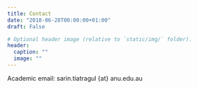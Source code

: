 ```yaml
---
title: Contact
date: "2018-06-28T00:00:00+01:00"
draft: False

# Optional header image (relative to `static/img/` folder).
header:
  caption: ""
  image: ""
---
```


Academic email: sarin.tiatragul {at} anu.edu.au